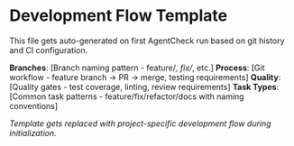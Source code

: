 # Development Flow Template

This file gets auto-generated on first AgentCheck run based on git history and CI configuration.

**Branches**: [Branch naming pattern - feature/*, fix/*, etc.]
**Process**: [Git workflow - feature branch → PR → merge, testing requirements]
**Quality**: [Quality gates - test coverage, linting, review requirements]
**Task Types**: [Common task patterns - feature/fix/refactor/docs with naming conventions]

*Template gets replaced with project-specific development flow during initialization.*